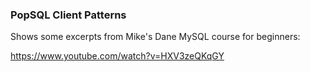 ### PopSQL Client Patterns

Shows some excerpts from Mike's Dane MySQL course for beginners:

https://www.youtube.com/watch?v=HXV3zeQKqGY
